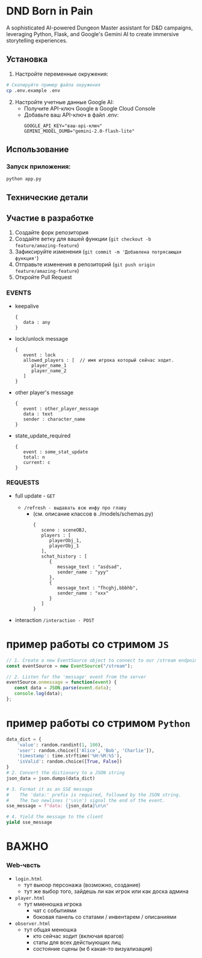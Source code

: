 # DND Born in Pain

A sophisticated AI-powered Dungeon Master assistant for D&D campaigns, leveraging Python, Flask, and Google's Gemini AI to create immersive storytelling experiences.

## Установка
1. Настройте переменные окружения:
```bash
# Скопируйте пример файла окружения
cp .env.example .env
```

2. Настройте учетные данные Google AI:
   - Получите API-ключ Google в Google Cloud Console
   - Добавьте ваш API-ключ в файл .env:
     ```
     GOOGLE_API_KEY="ваш-api-ключ"
     GEMINI_MODEL_DUMB="gemini-2.0-flash-lite"
     ```

## Использование

### Запуск приложения:
```bash
python app.py
```

## Технические детали

## Участие в разработке

1. Создайте форк репозитория
2. Создайте ветку для вашей функции (`git checkout -b feature/amazing-feature`)
3. Зафиксируйте изменения (`git commit -m 'Добавлена потрясающая функция'`)
4. Отправьте изменения в репозиторий (`git push origin feature/amazing-feature`)
5. Откройте Pull Request


### EVENTS

- keepalive
   ```
   {
      data : any
   }
   ```
- lock/unlock message
      
   ```
   {
      event : lock 
      allowed_players : [  // имя игрока который сейчас ходит.
         player_name_1
         player_name_2
      ]   
   }
   ```
- other player's message
   ```
   {
      event : other_player_message 
      data : text
      sender : character_name
   }
   ```
- state_update_required
   ```
   {
      event : some_stat_update
      total: n
      current: c
   }
   ```  

### REQUESTS

- full update - `GET`
   - `/refresh - выдавать всю инфу про главу`
      - (см. описание классов в ./models/schemas.py)
         ```
         {
            scene : sceneOBJ,
            players : [
               playerObj_1,
               playerObj_1
            ],
            schat_history : [
               {
                  message_text : "asdsad",
                  sender_name : "yyy"
               },
               {
                  message_text : "fhcghj,bbbhb",
                  sender_name : "xxx"
               }
            ]
         }
         ```

- interaction
   `/interaction - POST`

# пример работы со стримом `JS`
```js
// 1. Create a new EventSource object to connect to our /stream endpoint
const eventSource = new EventSource("/stream");

// 2. Listen for the 'message' event from the server
eventSource.onmessage = function(event) {
   const data = JSON.parse(event.data);
   console.log(data);
};
```
# пример работы со стримом `Python`
```python
data_dict = {
	'value': random.randint(1, 100),
	'user': random.choice(['Alice', 'Bob', 'Charlie']),
	'timestamp': time.strftime('%H:%M:%S'),
	'isValid': random.choice([True, False])
}
# 2. Convert the dictionary to a JSON string
json_data = json.dumps(data_dict)

# 3. Format it as an SSE message
#    The 'data:' prefix is required, followed by the JSON string.
#    The two newlines ('\n\n') signal the end of the event.
sse_message = f"data: {json_data}\n\n"

# 4. Yield the message to the client
yield sse_message
```


# ВАЖНО

### Web-чвсть

- `login.html`
   - тут выюор персонажа (возможно, создание)
   - тут же выбор того, зайдешь ли как игрок или как доска админа
- `player.html`
   - тут мменюшка игрока
      - чат с событиями
      - боковая панель со статами / инвентарем / описаниями
- `observer.html`
   - тут общая менюшка
      - кто сейчас ходит (включая врагов)
      - статы для всех дейстыующих лиц
      - состояние сцены (м б какая-то визуализация)

